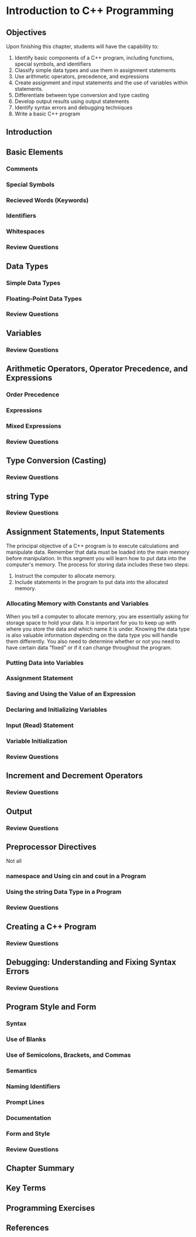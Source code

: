 # Introduction to C++ Programming

## Objectives
Upon finishing this chapter, students will have the capability to:
1. Identify basic components of a C++ program, including functions, special symbols, and identifiers
2. Classify simple data types and use them in assignment statements
3. Use arithmetic operators, precedence, and expressions
4. Create assignment and input statements and the use of variables within statements.
5. Differentiate between type conversion and type casting
6. Develop output results using output statements
7. Identify syntax errors and debugging techniques
8. Write a basic C++ program

## Introduction

## Basic Elements

### Comments

### Special Symbols

### Recieved Words (Keywords)

### Identifiers

### Whitespaces

### Review Questions

## Data Types

### Simple Data Types

### Floating-Point Data Types

### Review Questions

## Variables

### Review Questions

## Arithmetic Operators, Operator Precedence, and Expressions

### Order Precedence

### Expressions

### Mixed Expressions

### Review Questions

## Type Conversion (Casting)

### Review Questions

## string Type

### Review Questions

## Assignment Statements, Input Statements
The principal objective of a C++ program is to execute calculations and manipulate data. Remember that data must be loaded into the main memory before manipulation. In this segment you will learn how to put data into the computer's memory. The process for storing data includes these two steps:
1. Instruct the computer to allocate memory.
2. Include statements in the program to put data into the allocated memory.

### Allocating Memory with Constants and Variables
When you tell a computer to allocate memory, you are essentially asking for storage space to hold your data. It is important for you to keep up with where you store the data and which name it is under. Knowing the data type is also valuable information depending on the data type you will handle them differently. You also need to determine whether or not you need to have certain data "fixed" or if it can change throughout the program.


### Putting Data into Variables

### Assignment Statement

###  Saving and Using the Value of an Expression

### Declaring and Initializing Variables

### Input (Read) Statement

### Variable Initialization

### Review Questions

## Increment and Decrement Operators

### Review Questions

## Output

### Review Questions

## Preprocessor Directives
Not all 
### namespace and Using cin and cout in a Program

### Using the string Data Type in a Program

### Review Questions

## Creating a C++ Program

### Review Questions

## Debugging: Understanding and Fixing Syntax Errors

### Review Questions

## Program Style and Form

### Syntax

### Use of Blanks

### Use of Semicolons, Brackets, and Commas

### Semantics

### Naming Identifiers

### Prompt Lines

### Documentation

### Form and Style

### Review Questions

## Chapter Summary

## Key Terms

## Programming Exercises

## References
  
